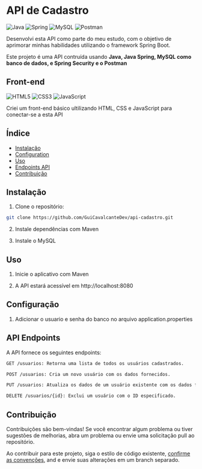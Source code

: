 # API de Cadastro

![Java](https://img.shields.io/badge/java-%23ED8B00.svg?style=for-the-badge&logo=openjdk&logoColor=white)
![Spring](https://img.shields.io/badge/spring-%236DB33F.svg?style=for-the-badge&logo=spring&logoColor=white)
![MySQL](https://img.shields.io/badge/MySQL-00000F?style=for-the-badge&logo=mysql&logoColor=white)
![Postman](https://img.shields.io/badge/Postman-FF6C37.svg?style=for-the-badge&logo=Postman&logoColor=white)

Desenvolvi esta API como parte do meu estudo, com o objetivo de aprimorar minhas habilidades utilizando o framework Spring Boot.

Este projeto é uma API contruída usando **Java, Java Spring, MySQL como banco de dados, e Spring Security e o Postman**

## Front-end

![HTML5](https://img.shields.io/badge/HTML5-E34F26?style=for-the-badge&logo=html5&logoColor=white)
![CSS3](https://img.shields.io/badge/CSS3-1572B6?style=for-the-badge&logo=css3&logoColor=white)
![JavaScript](https://img.shields.io/badge/JavaScript-F7DF1E?style=for-the-badge&logo=javascript&logoColor=black)

Criei um front-end básico ultilizando HTML, CSS e JavaScript para conectar-se a esta API

## Índice

- [Instalação](#Instalação)
- [Configuration](#configuration)
- [Uso](#Uso)
- [Endpoints API](#api-endpoints)
- [Contribuição](#Contribuição)

## Instalação

1. Clone o repositório:

```bash
git clone https://github.com/GuiCavalcanteDev/api-cadastro.git
```

2. Instale dependências com Maven

3. Instale o MySQL

## Uso

1. Inicie o aplicativo com Maven

2. A API estará acessível em http://localhost:8080

## Configuração
1. Adicionar o usuario e senha do banco no arquivo application.properties


## API Endpoints
A API fornece os seguintes endpoints:

```markdown
GET /usuarios: Retorna uma lista de todos os usuários cadastrados.

POST /usuarios: Cria um novo usuário com os dados fornecidos.

PUT /usuarios: Atualiza os dados de um usuário existente com os dados fornecidos.

DELETE /usuarios/{id}: Exclui um usuário com o ID especificado.
```


## Contribuição 

Contribuições são bem-vindas! Se você encontrar algum problema ou tiver sugestões de melhorias, abra um problema ou envie uma solicitação pull ao repositório.

Ao contribuir para este projeto, siga o estilo de código existente, [confirme as convenções](https://www.conventionalcommits.org/en/v1.0.0/), and e envie suas alterações em um branch separado.



